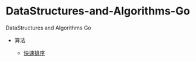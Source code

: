 # DataStructures-and-Algorithms-Go
DataStructures and Algorithms Go
* 算法
   
   - [快速排序](https://github.com/taigacute/DataStructures-and-Algorithms-Go/blob/master/quicksort/main.go)
